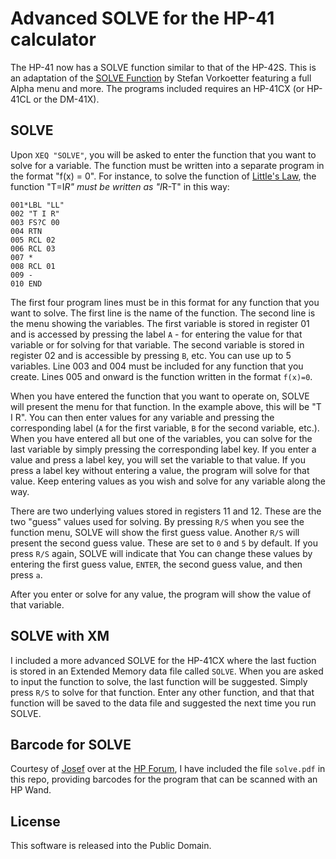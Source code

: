 # Advanced SOLVE for the HP-41 calculator
The HP-41 now has a SOLVE function similar to that of the HP-42S. This is an adaptation of the [SOLVE Function](https://www.hpmuseum.org/software/41solvr.htm) by Stefan Vorkoetter featuring a full Alpha menu and more. The programs included requires an HP-41CX (or HP-41CL or the DM-41X).

## SOLVE
Upon `XEQ "SOLVE"`, you will be asked to enter the function that you want to solve for a variable. The function must be written into a separate program in the format "f(x) = 0". For instance, to solve the function of [Little's Law](https://github.com/isene/hp-41_LittlesLaw), the function "T=I*R" must be written as "I*R-T" in this way:

```
001*LBL "LL"
002 "T I R"
003 FS?C 00
004 RTN
005 RCL 02
006 RCL 03
007 *
008 RCL 01
009 -
010 END 

```
The first four program lines must be in this format for any function that you want to solve. The first line is the name of the function. The second line is the menu showing the variables. The first variable is stored in register 01 and is accessed by pressing the label `A` - for entering the value for that variable or for solving for that variable. The second variable is stored in register 02 and is accessible by pressing `B`, etc. You can use up to 5 variables. Line 003 and 004 must be included for any function that you create. Lines 005 and onward is the function written in the format `f(x)=0`.

When you have entered the function that you want to operate on, SOLVE will present the menu for that function. In the example above, this will be "T I R". You can then enter values for any variable and pressing the corresponding label (`A` for the first variable, `B` for the second variable, etc.). When you have entered all but one of the variables, you can solve for the last variable by simply pressing the corresponding label key. If you enter a value and press a label key, you will set the variable to that value. If you press a label key without entering a value, the program will solve for that value. Keep entering values as you wish and solve for any variable along the way.

There are two underlying values stored in registers 11 and 12. These are the two "guess" values used for solving. By pressing `R/S` when you see the function menu, SOLVE will show the first guess value. Another `R/S` will present the second guess value. These are set to `0` and `5` by default. If you press `R/S` again, SOLVE will indicate that You can change these values by entering the first guess value, `ENTER`, the second guess value, and then press `a`.

After you enter or solve for any value, the program will show the value of that variable.

## SOLVE with XM
I included a more advanced SOLVE for the HP-41CX where the last fuction is stored in an Extended Memory data file called `SOLVE`. When you are asked to input the function to solve, the last function will be suggested. Simply press `R/S` to solve for that function. Enter any other function, and that that function will be saved to the data file and suggested the next time you run SOLVE.

## Barcode for SOLVE
Courtesy of [Josef](https://www.hpmuseum.org/forum/user-13142.html) over at the [HP Forum](https://www.hpmuseum.org/forum/), I have included the file `solve.pdf` in this repo, providing barcodes for the program that can be scanned with an HP Wand.

## License
This software is released into the Public Domain.

